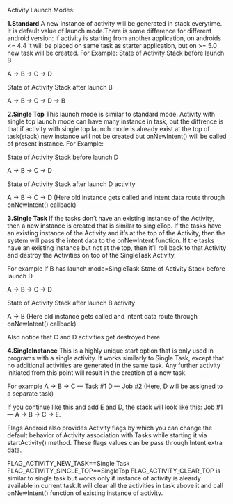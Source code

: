 Activity Launch Modes:

<b>1.Standard</b>
A new instance of activity will be generated in stack everytime.
It is default value of launch mode.There is some difference for different android version: if activity is starting from another application, on androids <= 4.4 it will be placed on same task as starter application, but on >= 5.0 new task will be created.
For Example:
State of Activity Stack before launch B

A -> B -> C -> D

State of Activity Stack after launch B

A -> B -> C -> D -> B

<b>2.Single Top</b>
This launch mode is similar to standard mode. Activity with single top launch mode can have many instance in task, but the diffrence is that if activity with single top launch mode is already exist at the top of task(stack) new instance will not be created but onNewIntent() will be called of present instance.
For Example:

State of Activity Stack before launch D

A -> B -> C -> D

State of Activity Stack after launch D activity

A -> B -> C -> D
 (Here old instance gets called and intent data route through onNewIntent() callback)

<b>3.Single Task</b>
If the tasks don’t have an existing instance of the Activity, then a new instance is created that is similar to singleTop.
If the tasks have an existing instance of the Activity and it’s at the top of the Activity, then the system will pass the intent data to the onNewIntent function.
If the tasks have an existing instance but not at the top, then it’ll roll back to that Activity and destroy the Activities on top of the SingleTask Activity.

For example
If B has launch mode=SingleTask
State of Activity Stack before launch D

A -> B -> C -> D

State of Activity Stack after launch B activity

A -> B (Here old instance gets called and intent data route through onNewIntent() callback)

Also notice that C and D activities get destroyed here.

<b>4.SingleInstance</b>
This is a highly unique start option that is only used in programs with a single activity. It works similarly to Single Task, except that no additional activities are generated in the same task. Any further activity initiated from this point will result in the creation of a new task.

For example
A -> B -> C — Task #1
D — Job #2 (Here, D will be assigned to a separate task)

If you continue like this and add E and D, the stack will look like this: Job #1— A -> B -> C -> E.

Flags
Android also provides Activity flags by which you can change the default behavior of Activity association with Tasks while starting it via startActivity() method. These flags values can be pass through Intent extra data.

FLAG_ACTIVITY_NEW_TASK==Single Task
FLAG_ACTIVITY_SINGLE_TOP==SingleTop
FLAG_ACTIVITY_CLEAR_TOP is similar to single task but works only if instance of activity is aleardy available in current task.It will clear all the activities in task above it and call onNewIntent() function of existing instance of activity.

